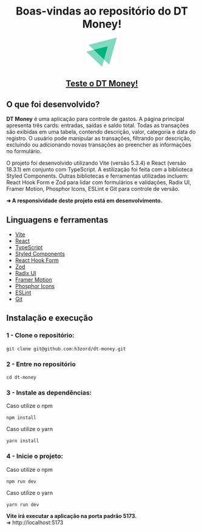<h1 align="center">Boas-vindas ao repositório do DT Money!</h1>

<div align="center"><img src="public/logo-app.svg"/></div>

<h2 align="center">
  <a href="https://app-dt-money.vercel.app" target="_blank">
    Teste o DT Money!
  </a>
</h2>

## O que foi desenvolvido?

<strong>DT Money</strong> é uma aplicação para controle de gastos. A página principal apresenta três cards: entradas, saídas e saldo total. Todas as transações são exibidas em uma tabela, contendo descrição, valor, categoria e data do registro. O usuário pode manipular as transações, filtrando por descrição, excluindo ou adicionando novas transações ao preencher as informações no formulário.

O projeto foi desenvolvido utilizando Vite (versão 5.3.4) e React (versão 18.3.1) em conjunto com TypeScript. A estilização foi feita com a biblioteca Styled Components. Outras bibliotecas e ferramentas utilizadas incluem: React Hook Form e Zod para lidar com formulários e validações, Radix UI, Framer Motion, Phosphor Icons, ESLint e Git para controle de versão.

<strong>➜ A responsividade deste projeto está em desenvolvimento.</strong>

## Linguagens e ferramentas

- [Vite](https://vitejs.dev/)
- [React](https://react.dev/)
- [TypeScript](https://www.typescriptlang.org/)
- [Styled Components](https://styled-components.com/)
- [React Hook Form](https://react-hook-form.com/)
- [Zod](https://zod.dev/)
- [Radix UI](https://www.radix-ui.com/)
- [Framer Motion](https://www.framer.com/motion/)
- [Phosphor Icons](https://phosphoricons.com/)
- [ESLint](https://eslint.org/)
- [Git](https://git-scm.com/)

## Instalação e execução

### 1 - Clone o repositório:
```
git clone git@github.com:h3zord/dt-money.git
```

### 2 - Entre no repositório
```
cd dt-money
```

### 3 - Instale as dependências:
Caso utilize o npm
```
npm install
```
Caso utilize o yarn
```
yarn install
```

### 4 - Inicie o projeto:
Caso utilize o npm
```
npm run dev
```
Caso utilize o yarn
```
yarn run dev
```

<strong>Vite irá executar a aplicação na porta padrão 5173.</strong>
<br/>
➜ http://localhost:5173
